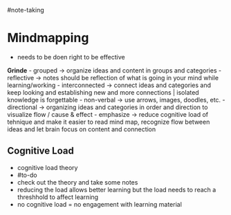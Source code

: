 #note-taking
# Mindmapping
- needs to be doen right to be effective

**Grinde**
	- grouped -> organize ideas and content in groups and categories
	- reflective -> notes should be reflection of what is going in your mind while learning/working
	- interconnected -> connect ideas and categories and keep looking and establishing new and more connections | isolated knowledge is forgettable
	- non-verbal -> use arrows, images, doodles, etc.
	- directional -> organizing ideas and categories in order and direction to visualize flow / cause & effect
	- emphasize -> reduce cognitive load of tehnique and make it easier to read mind map, recognize flow between ideas and let brain focus on content and connection

## Cognitive Load
- cognitive load theory
- #to-do
- check out the theory and take some notes
- reducing the load allows better learning but the load needs to reach a threshhold to affect learning
- no cognitive load = no engagement with learning material